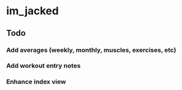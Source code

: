 # im_jacked

## Todo

### Add averages (weekly, monthly, muscles, exercises, etc)

### Add workout entry notes

### Enhance index view